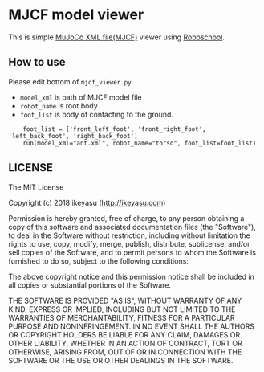 MJCF model viewer
============

This is simple [MuJoCo XML file(MJCF)](http://mujoco.org/book/modeling.html#CURDF) viewer using [Roboschool](https://github.com/openai/roboschool).

How to use
----------

Please edit bottom of `mjcf_viewer.py`.

* `model_xml` is path of MJCF model file
* `robot_name` is root body
* `foot_list` is body of contacting to the ground.

```
    foot_list = ['front_left_foot', 'front_right_foot', 'left_back_foot', 'right_back_foot']
    run(model_xml="ant.xml", robot_name="torso", foot_list=foot_list)
```

LICENSE
--------

The MIT License

Copyright (c) 2018 ikeyasu (http://ikeyasu.com)

Permission is hereby granted, free of charge, to any person obtaining a copy
of this software and associated documentation files (the "Software"), to deal
in the Software without restriction, including without limitation the rights
to use, copy, modify, merge, publish, distribute, sublicense, and/or sell
copies of the Software, and to permit persons to whom the Software is
furnished to do so, subject to the following conditions:

The above copyright notice and this permission notice shall be included in
all copies or substantial portions of the Software.

THE SOFTWARE IS PROVIDED "AS IS", WITHOUT WARRANTY OF ANY KIND, EXPRESS OR
IMPLIED, INCLUDING BUT NOT LIMITED TO THE WARRANTIES OF MERCHANTABILITY,
FITNESS FOR A PARTICULAR PURPOSE AND NONINFRINGEMENT. IN NO EVENT SHALL THE
AUTHORS OR COPYRIGHT HOLDERS BE LIABLE FOR ANY CLAIM, DAMAGES OR OTHER
LIABILITY, WHETHER IN AN ACTION OF CONTRACT, TORT OR OTHERWISE, ARISING FROM,
OUT OF OR IN CONNECTION WITH THE SOFTWARE OR THE USE OR OTHER DEALINGS IN
THE SOFTWARE.
